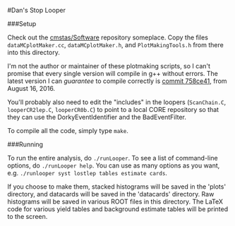 #Dan's Stop Looper


###Setup

Check out the [cmstas/Software](https://github.com/cmstas/Software) repository someplace. Copy the files `dataMCplotMaker.cc`, `dataMCplotMaker.h`, and `PlotMakingTools.h` from there into this directory.

I'm not the author or maintainer of these plotmaking scripts, so I can't promise that every single version will compile in g++ without errors. The latest version I can _guarantee_ to compile correctly is [commit 758ce41](https://github.com/cmstas/Software/tree/758ce412d19d7b482129f6291168878d2a620a04/dataMCplotMaker), from August 16, 2016.

You'll probably also need to edit the "includes" in the loopers (`ScanChain.C`, `looperCR2lep.C`, `looperCR0b.C`) to point to a local CORE repository so that they can use the DorkyEventIdentifier and the BadEventFilter.

To compile all the code, simply type `make`.

###Running

To run the entire analysis, do `./runLooper`. To see a list of command-line options, do `./runLooper help`. You can use as many options as you want, e.g. `./runlooper syst lostlep tables estimate cards`.

If you choose to make them, stacked histograms will be saved in the 'plots' directory, and datacards will be saved in the 'datacards' directory. Raw histograms will be saved in various ROOT files in this directory. The LaTeX code for various yield tables and background estimate tables will be printed to the screen.